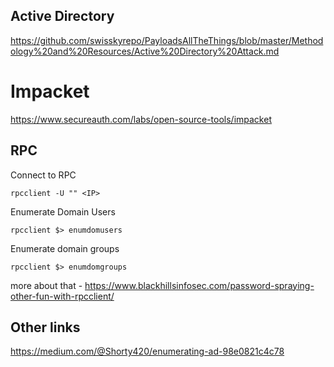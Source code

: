 ## Active Directory

https://github.com/swisskyrepo/PayloadsAllTheThings/blob/master/Methodology%20and%20Resources/Active%20Directory%20Attack.md


# Impacket

https://www.secureauth.com/labs/open-source-tools/impacket

## RPC

Connect to RPC
```
rpcclient -U "" <IP> 
```

Enumerate Domain Users
```
rpcclient $> enumdomusers
```
Enumerate domain groups
```
rpcclient $> enumdomgroups
```

more about that - https://www.blackhillsinfosec.com/password-spraying-other-fun-with-rpcclient/

## Other links

https://medium.com/@Shorty420/enumerating-ad-98e0821c4c78
